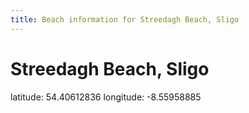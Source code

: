 ```yaml
---
title: Beach information for Streedagh Beach, Sligo
---
```

# Streedagh Beach, Sligo 

<div class="location-info">latitude: 54.40612836 longitude: -8.55958885</div>
<div></div>